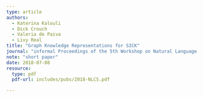 ```yaml
---
type: article
authors:
  - Katerina Kalouli
  - Dick Crouch
  - Valeria de Paiva
  - Livy Real
title: "Graph Knowledge Representations for SICK"
journal: "informal Proceedings of the 5th Workshop on Natural Language and Computer Science, Oxford, UK"
note: "short paper"
date: 2018-07-08
resource:
  type: pdf
  pdf-url: includes/pubs/2018-NLCS.pdf

---
```

